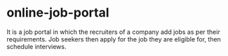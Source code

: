 # online-job-portal
It is a job portal in which the recruiters of a company add jobs as per their requirements. Job seekers then apply for the job they are eligible for, then schedule interviews.
